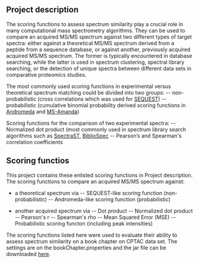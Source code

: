 ## Project description

The scoring functions to assess spectrum similarity play a crucial role in many computational mass spectrometry algorithms. They can be used to compare an acquired MS/MS spectrum against two different types of target spectra: either against a theoretical MS/MS spectrum derived from a peptide from a sequence database, or against another, previously acquired acquired MS/MS spectrum. The former is typically encountered in database searching, while the latter is used in spectrum clustering, spectral library searching, or the detection of unique spectra between different data sets in comparative proteomics studies. 

The most commonly used scoring functions in experimental versus theoretical spectrum matching could be divided into two groups:
 -- non-probabilistic (cross correlations which was used for [SEQUEST](http://fields.scripps.edu/sequest/))
 -- probabilistic (cumulative binomial probability derived scoring functions in [Andromeda](http://141.61.102.17/maxquant_doku/doku.php?id=maxquant:andromeda) and [MS-Amanda](http://ms.imp.ac.at/?goto=msamanda))
 
Scoring functions for the comparison of two experimental spectra:
 -- Normalized dot product (most commonly used in spectrum library search algorithms such as [SpectraST](http://tools.proteomecenter.org/wiki/index.php?title=Software:SpectraST), [BiblioSpec](https://skyline.gs.washington.edu/labkey/project/home/software/BiblioSpec/begin.view)
 -- Pearson’s and Spearman's correlation coefficients

## Scoring functios
This project contains these enlisted scoring functions in Project description. The scoring functions to compare an acquired MS/MS spectrum against:

- a theoretical spectrum via
     -- SEQUEST-like scoring function (non-probabilistic)
     -- Andromeda-like scoring function (probabilistic)

- another acquired spectrum via
    -- Dot product
    -- Normalized dot product
    -- Pearson's r
    -- Spearman's rho
    -- Mean Squared Error (MSE)
    -- Probabilistic scoring functon (including peak intensities)
    

The scoring functions listed here were used to evaluate their ability to assess spectrum similarity on a book chapter on CPTAC data set. The settings are on the bookChapter.properties and the jar file can be downloaded [here](TODO:genesis).
